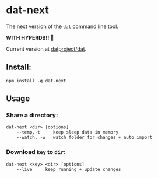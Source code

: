 # dat-next

The next version of the `dat` command line tool.

**WITH HYPERDB!!** 🌟

Current version at [datproject/dat](https://github.com/datproject/dat).

## Install:

```
npm install -g dat-next
```

## Usage

### Share a directory:

```
dat-next <dir> [options]
    --temp,-t     keep sleep data in memory
    --watch, -w   watch folder for changes + auto import
```

### Download `key` to `dir`:

```
dat-next <key> <dir> [options]
    --live     keep running + update changes
```
